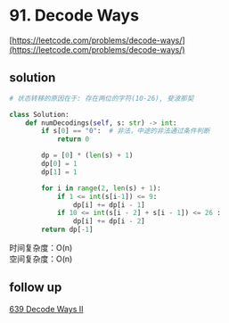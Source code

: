 # 91. Decode Ways

[https://leetcode.com/problems/decode-ways/](https://leetcode.com/problems/decode-ways/)

## solution

```python
# 状态转移的原因在于: 存在两位的字符(10-26), 斐波那契

class Solution:
    def numDecodings(self, s: str) -> int:
        if s[0] == "0":  # 非法，中途的非法通过条件判断
            return 0

        dp = [0] * (len(s) + 1)
        dp[0] = 1
        dp[1] = 1

        for i in range(2, len(s) + 1):
            if 1 <= int(s[i-1]) <= 9:
                dp[i] += dp[i - 1]
            if 10 <= int(s[i - 2] + s[i - 1]) <= 26 :
                dp[i] += dp[i - 2]
        return dp[-1]
```

时间复杂度：O(n) <br>
空间复杂度：O(n)

## follow up

[639 Decode Ways II](./639.%20Decode%20Ways%20II.md)
